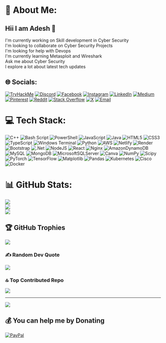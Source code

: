 # 💫 About Me:
## Hii I am Adesh 👋
I'm currently working on Skill development in Cyber Security<br>I'm looking to collaborate on  Cyber Security Projects<br>I'm looking for help with Devops<br>I'm currently learning Metasploit and Wireshark<br>Ask me about Cyber Security<br>I explore a lot about latest tech updates


## 🌐 Socials:
[![TryHackMe](https://tryhackme-badges.s3.amazonaws.com/BlackMafia8918.png?update=2 "Your Image Badge")](https://tryhackme.com)
[![Discord](https://img.shields.io/badge/Discord-%237289DA.svg?logo=discord&logoColor=white)](https://discord.gg/lone_wolf3178) 
[![Facebook](https://img.shields.io/badge/Facebook-%231877F2.svg?logo=Facebook&logoColor=white)](https://facebook.com/AadeshYadav) 
[![Instagram](https://img.shields.io/badge/Instagram-%23E4405F.svg?logo=Instagram&logoColor=white)](https://instagram.com/yadavaadesh309) 
[![LinkedIn](https://img.shields.io/badge/LinkedIn-%230077B5.svg?logo=linkedin&logoColor=white)](https://linkedin.com/in/adesh-y-1b398b249) 
[![Medium](https://img.shields.io/badge/Medium-12100E?logo=medium&logoColor=white)](https://medium.com/@yadavadesh309) 
[![Pinterest](https://img.shields.io/badge/Pinterest-%23E60023.svg?logo=Pinterest&logoColor=white)](https://pinterest.com/yadavadesh309) 
[![Reddit](https://img.shields.io/badge/Reddit-%23FF4500.svg?logo=Reddit&logoColor=white)](https://reddit.com/user/Longjumping-Fix-5913) 
[![Stack Overflow](https://img.shields.io/badge/-Stackoverflow-FE7A16?logo=stack-overflow&logoColor=white)](https://stackoverflow.com/users/20609354) 
[![X](https://img.shields.io/badge/X-black.svg?logo=X&logoColor=white)](https://x.com/AadeshY12253723) 
[![Email](https://img.shields.io/badge/Email-D14836?logo=gmail&logoColor=white)](mailto:aadeshyadav309@gmail.com)

# 💻 Tech Stack:
![C++](https://img.shields.io/badge/c++-%2300599C.svg?style=for-the-badge&logo=c%2B%2B&logoColor=white) ![Bash Script](https://img.shields.io/badge/bash_script-%23121011.svg?style=for-the-badge&logo=gnu-bash&logoColor=white) ![PowerShell](https://img.shields.io/badge/PowerShell-%235391FE.svg?style=for-the-badge&logo=powershell&logoColor=white) ![JavaScript](https://img.shields.io/badge/javascript-%23323330.svg?style=for-the-badge&logo=javascript&logoColor=%23F7DF1E) ![Java](https://img.shields.io/badge/java-%23ED8B00.svg?style=for-the-badge&logo=openjdk&logoColor=white) ![HTML5](https://img.shields.io/badge/html5-%23E34F26.svg?style=for-the-badge&logo=html5&logoColor=white) ![CSS3](https://img.shields.io/badge/css3-%231572B6.svg?style=for-the-badge&logo=css3&logoColor=white) ![TypeScript](https://img.shields.io/badge/typescript-%23007ACC.svg?style=for-the-badge&logo=typescript&logoColor=white) ![Windows Terminal](https://img.shields.io/badge/Windows%20Terminal-%234D4D4D.svg?style=for-the-badge&logo=windows-terminal&logoColor=white) ![Python](https://img.shields.io/badge/python-3670A0?style=for-the-badge&logo=python&logoColor=ffdd54) ![AWS](https://img.shields.io/badge/AWS-%23FF9900.svg?style=for-the-badge&logo=amazon-aws&logoColor=white) ![Netlify](https://img.shields.io/badge/netlify-%23000000.svg?style=for-the-badge&logo=netlify&logoColor=#00C7B7) ![Render](https://img.shields.io/badge/Render-%46E3B7.svg?style=for-the-badge&logo=render&logoColor=white) ![Bootstrap](https://img.shields.io/badge/bootstrap-%238511FA.svg?style=for-the-badge&logo=bootstrap&logoColor=white) ![.Net](https://img.shields.io/badge/.NET-5C2D91?style=for-the-badge&logo=.net&logoColor=white) ![NodeJS](https://img.shields.io/badge/node.js-6DA55F?style=for-the-badge&logo=node.js&logoColor=white) ![React](https://img.shields.io/badge/react-%2320232a.svg?style=for-the-badge&logo=react&logoColor=%2361DAFB) ![Nginx](https://img.shields.io/badge/nginx-%23009639.svg?style=for-the-badge&logo=nginx&logoColor=white) ![AmazonDynamoDB](https://img.shields.io/badge/Amazon%20DynamoDB-4053D6?style=for-the-badge&logo=Amazon%20DynamoDB&logoColor=white) ![MySQL](https://img.shields.io/badge/mysql-4479A1.svg?style=for-the-badge&logo=mysql&logoColor=white) ![MongoDB](https://img.shields.io/badge/MongoDB-%234ea94b.svg?style=for-the-badge&logo=mongodb&logoColor=white) ![MicrosoftSQLServer](https://img.shields.io/badge/Microsoft%20SQL%20Server-CC2927?style=for-the-badge&logo=microsoft%20sql%20server&logoColor=white) ![Canva](https://img.shields.io/badge/Canva-%2300C4CC.svg?style=for-the-badge&logo=Canva&logoColor=white) ![NumPy](https://img.shields.io/badge/numpy-%23013243.svg?style=for-the-badge&logo=numpy&logoColor=white) ![Scipy](https://img.shields.io/badge/SciPy-%230C55A5.svg?style=for-the-badge&logo=scipy&logoColor=%white) ![PyTorch](https://img.shields.io/badge/PyTorch-%23EE4C2C.svg?style=for-the-badge&logo=PyTorch&logoColor=white) ![TensorFlow](https://img.shields.io/badge/TensorFlow-%23FF6F00.svg?style=for-the-badge&logo=TensorFlow&logoColor=white) ![Matplotlib](https://img.shields.io/badge/Matplotlib-%23ffffff.svg?style=for-the-badge&logo=Matplotlib&logoColor=black) ![Pandas](https://img.shields.io/badge/pandas-%23150458.svg?style=for-the-badge&logo=pandas&logoColor=white) ![Kubernetes](https://img.shields.io/badge/kubernetes-%23326ce5.svg?style=for-the-badge&logo=kubernetes&logoColor=white) ![Cisco](https://img.shields.io/badge/cisco-%23049fd9.svg?style=for-the-badge&logo=cisco&logoColor=black) ![Docker](https://img.shields.io/badge/docker-%230db7ed.svg?style=for-the-badge&logo=docker&logoColor=white)
# 📊 GitHub Stats:
![](https://github-readme-stats.vercel.app/api?username=AdeshYadav8918&theme=dark&hide_border=false&include_all_commits=false&count_private=false)<br/>
![](https://nirzak-streak-stats.vercel.app/?user=AdeshYadav8918&theme=dark&hide_border=false)<br/>
![](https://github-readme-stats.vercel.app/api/top-langs/?username=AdeshYadav8918&theme=dark&hide_border=false&include_all_commits=false&count_private=false&layout=compact)

## 🏆 GitHub Trophies
![](https://github-profile-trophy.vercel.app/?username=AdeshYadav8918&theme=radical&no-frame=true&no-bg=false&margin-w=4)

### ✍️ Random Dev Quote
![](https://quotes-github-readme.vercel.app/api?type=horizontal&theme=radical)

### 🔝 Top Contributed Repo
![](https://github-contributor-stats.vercel.app/api?username=AdeshYadav8918&limit=5&theme=dark&combine_all_yearly_contributions=true)

---
[![](https://visitcount.itsvg.in/api?id=AdeshYadav8918&icon=0&color=0)](https://visitcount.itsvg.in)

  ## 💰 You can help me by Donating
  [![PayPal](https://img.shields.io/badge/PayPal-00457C?style=for-the-badge&logo=paypal&logoColor=white)](https://paypal.me/aadeshyadav309@gmail.com) 

  
<!-- Proudly created with GPRM ( https://gprm.itsvg.in ) -->
